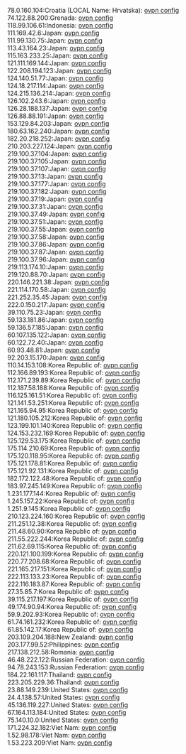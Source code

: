 78.0.160.104:Croatia (LOCAL Name: Hrvatska): [ovpn config](vpn/78_0_160_104.ovpn)  
74.122.88.200:Grenada: [ovpn config](vpn/74_122_88_200.ovpn)  
118.99.106.61:Indonesia: [ovpn config](vpn/118_99_106_61.ovpn)  
111.169.42.6:Japan: [ovpn config](vpn/111_169_42_6.ovpn)  
111.99.130.75:Japan: [ovpn config](vpn/111_99_130_75.ovpn)  
113.43.164.23:Japan: [ovpn config](vpn/113_43_164_23.ovpn)  
115.163.233.25:Japan: [ovpn config](vpn/115_163_233_25.ovpn)  
121.111.169.144:Japan: [ovpn config](vpn/121_111_169_144.ovpn)  
122.208.194.123:Japan: [ovpn config](vpn/122_208_194_123.ovpn)  
124.140.51.77:Japan: [ovpn config](vpn/124_140_51_77.ovpn)  
124.18.217.114:Japan: [ovpn config](vpn/124_18_217_114.ovpn)  
124.215.136.214:Japan: [ovpn config](vpn/124_215_136_214.ovpn)  
126.102.243.6:Japan: [ovpn config](vpn/126_102_243_6.ovpn)  
126.28.188.137:Japan: [ovpn config](vpn/126_28_188_137.ovpn)  
126.88.88.191:Japan: [ovpn config](vpn/126_88_88_191.ovpn)  
153.129.84.203:Japan: [ovpn config](vpn/153_129_84_203.ovpn)  
180.63.162.240:Japan: [ovpn config](vpn/180_63_162_240.ovpn)  
182.20.218.252:Japan: [ovpn config](vpn/182_20_218_252.ovpn)  
210.203.227.124:Japan: [ovpn config](vpn/210_203_227_124.ovpn)  
219.100.37.104:Japan: [ovpn config](vpn/219_100_37_104.ovpn)  
219.100.37.105:Japan: [ovpn config](vpn/219_100_37_105.ovpn)  
219.100.37.107:Japan: [ovpn config](vpn/219_100_37_107.ovpn)  
219.100.37.13:Japan: [ovpn config](vpn/219_100_37_13.ovpn)  
219.100.37.177:Japan: [ovpn config](vpn/219_100_37_177.ovpn)  
219.100.37.182:Japan: [ovpn config](vpn/219_100_37_182.ovpn)  
219.100.37.19:Japan: [ovpn config](vpn/219_100_37_19.ovpn)  
219.100.37.31:Japan: [ovpn config](vpn/219_100_37_31.ovpn)  
219.100.37.49:Japan: [ovpn config](vpn/219_100_37_49.ovpn)  
219.100.37.51:Japan: [ovpn config](vpn/219_100_37_51.ovpn)  
219.100.37.55:Japan: [ovpn config](vpn/219_100_37_55.ovpn)  
219.100.37.58:Japan: [ovpn config](vpn/219_100_37_58.ovpn)  
219.100.37.86:Japan: [ovpn config](vpn/219_100_37_86.ovpn)  
219.100.37.87:Japan: [ovpn config](vpn/219_100_37_87.ovpn)  
219.100.37.96:Japan: [ovpn config](vpn/219_100_37_96.ovpn)  
219.113.174.10:Japan: [ovpn config](vpn/219_113_174_10.ovpn)  
219.120.88.70:Japan: [ovpn config](vpn/219_120_88_70.ovpn)  
220.146.221.38:Japan: [ovpn config](vpn/220_146_221_38.ovpn)  
221.114.170.58:Japan: [ovpn config](vpn/221_114_170_58.ovpn)  
221.252.35.45:Japan: [ovpn config](vpn/221_252_35_45.ovpn)  
222.0.150.217:Japan: [ovpn config](vpn/222_0_150_217.ovpn)  
39.110.75.23:Japan: [ovpn config](vpn/39_110_75_23.ovpn)  
59.133.181.86:Japan: [ovpn config](vpn/59_133_181_86.ovpn)  
59.136.57.185:Japan: [ovpn config](vpn/59_136_57_185.ovpn)  
60.107.135.122:Japan: [ovpn config](vpn/60_107_135_122.ovpn)  
60.122.72.40:Japan: [ovpn config](vpn/60_122_72_40.ovpn)  
60.93.48.81:Japan: [ovpn config](vpn/60_93_48_81.ovpn)  
92.203.15.170:Japan: [ovpn config](vpn/92_203_15_170.ovpn)  
110.14.153.108:Korea Republic of: [ovpn config](vpn/110_14_153_108.ovpn)  
112.166.89.193:Korea Republic of: [ovpn config](vpn/112_166_89_193.ovpn)  
112.171.239.89:Korea Republic of: [ovpn config](vpn/112_171_239_89.ovpn)  
112.187.58.188:Korea Republic of: [ovpn config](vpn/112_187_58_188.ovpn)  
116.125.161.51:Korea Republic of: [ovpn config](vpn/116_125_161_51.ovpn)  
121.141.53.251:Korea Republic of: [ovpn config](vpn/121_141_53_251.ovpn)  
121.165.94.95:Korea Republic of: [ovpn config](vpn/121_165_94_95.ovpn)  
121.180.105.212:Korea Republic of: [ovpn config](vpn/121_180_105_212.ovpn)  
123.199.101.140:Korea Republic of: [ovpn config](vpn/123_199_101_140.ovpn)  
124.153.232.169:Korea Republic of: [ovpn config](vpn/124_153_232_169.ovpn)  
125.129.53.175:Korea Republic of: [ovpn config](vpn/125_129_53_175.ovpn)  
175.114.210.69:Korea Republic of: [ovpn config](vpn/175_114_210_69.ovpn)  
175.120.118.95:Korea Republic of: [ovpn config](vpn/175_120_118_95.ovpn)  
175.121.178.81:Korea Republic of: [ovpn config](vpn/175_121_178_81.ovpn)  
175.121.92.131:Korea Republic of: [ovpn config](vpn/175_121_92_131.ovpn)  
182.172.122.48:Korea Republic of: [ovpn config](vpn/182_172_122_48.ovpn)  
183.97.245.149:Korea Republic of: [ovpn config](vpn/183_97_245_149.ovpn)  
1.231.177.144:Korea Republic of: [ovpn config](vpn/1_231_177_144.ovpn)  
1.245.157.22:Korea Republic of: [ovpn config](vpn/1_245_157_22.ovpn)  
1.251.9.145:Korea Republic of: [ovpn config](vpn/1_251_9_145.ovpn)  
210.123.224.160:Korea Republic of: [ovpn config](vpn/210_123_224_160.ovpn)  
211.251.12.38:Korea Republic of: [ovpn config](vpn/211_251_12_38.ovpn)  
211.48.60.90:Korea Republic of: [ovpn config](vpn/211_48_60_90.ovpn)  
211.55.222.244:Korea Republic of: [ovpn config](vpn/211_55_222_244.ovpn)  
211.62.69.115:Korea Republic of: [ovpn config](vpn/211_62_69_115.ovpn)  
220.121.100.199:Korea Republic of: [ovpn config](vpn/220_121_100_199.ovpn)  
220.77.208.68:Korea Republic of: [ovpn config](vpn/220_77_208_68.ovpn)  
221.165.217.151:Korea Republic of: [ovpn config](vpn/221_165_217_151.ovpn)  
222.113.133.23:Korea Republic of: [ovpn config](vpn/222_113_133_23.ovpn)  
222.116.183.87:Korea Republic of: [ovpn config](vpn/222_116_183_87.ovpn)  
27.35.85.7:Korea Republic of: [ovpn config](vpn/27_35_85_7.ovpn)  
39.115.217.197:Korea Republic of: [ovpn config](vpn/39_115_217_197.ovpn)  
49.174.90.94:Korea Republic of: [ovpn config](vpn/49_174_90_94.ovpn)  
59.9.202.93:Korea Republic of: [ovpn config](vpn/59_9_202_93.ovpn)  
61.74.161.232:Korea Republic of: [ovpn config](vpn/61_74_161_232.ovpn)  
61.85.142.17:Korea Republic of: [ovpn config](vpn/61_85_142_17.ovpn)  
203.109.204.188:New Zealand: [ovpn config](vpn/203_109_204_188.ovpn)  
203.177.99.52:Philippines: [ovpn config](vpn/203_177_99_52.ovpn)  
217.138.212.58:Romania: [ovpn config](vpn/217_138_212_58.ovpn)  
46.48.222.122:Russian Federation: [ovpn config](vpn/46_48_222_122.ovpn)  
94.78.243.153:Russian Federation: [ovpn config](vpn/94_78_243_153.ovpn)  
184.22.161.117:Thailand: [ovpn config](vpn/184_22_161_117.ovpn)  
223.205.229.36:Thailand: [ovpn config](vpn/223_205_229_36.ovpn)  
23.88.149.239:United States: [ovpn config](vpn/23_88_149_239.ovpn)  
24.4.138.57:United States: [ovpn config](vpn/24_4_138_57.ovpn)  
45.136.119.227:United States: [ovpn config](vpn/45_136_119_227.ovpn)  
67.164.113.184:United States: [ovpn config](vpn/67_164_113_184.ovpn)  
75.140.10.0:United States: [ovpn config](vpn/75_140_10_0.ovpn)  
171.224.32.182:Viet Nam: [ovpn config](vpn/171_224_32_182.ovpn)  
1.52.98.178:Viet Nam: [ovpn config](vpn/1_52_98_178.ovpn)  
1.53.223.209:Viet Nam: [ovpn config](vpn/1_53_223_209.ovpn)  
